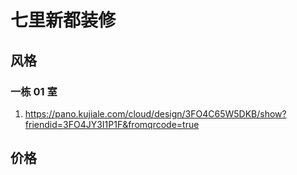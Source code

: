 # 七里新都装修

## 风格

### 一栋 01 室
1. https://pano.kujiale.com/cloud/design/3FO4C65W5DKB/show?friendid=3FO4JY3I1P1F&fromqrcode=true

## 价格

